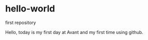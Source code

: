 # hello-world
first repository


Hello, today is my first day at Avant and my first time using github.
